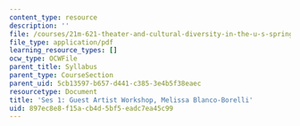 ```yaml
---
content_type: resource
description: ''
file: /courses/21m-621-theater-and-cultural-diversity-in-the-u-s-spring-2008/897ec8e8f15acb4d5bf5eadc7ea45c99_MIT21M_670S08_details.pdf
file_type: application/pdf
learning_resource_types: []
ocw_type: OCWFile
parent_title: Syllabus
parent_type: CourseSection
parent_uid: 5cb13597-b657-d441-c385-3e4b5f38eaec
resourcetype: Document
title: 'Ses 1: Guest Artist Workshop, Melissa Blanco-Borelli'
uid: 897ec8e8-f15a-cb4d-5bf5-eadc7ea45c99
---
```

